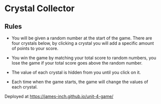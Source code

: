 # Crystal Collector

## Rules 

* You will be given a random number at the start of the game. 
There are four crystals below, by clicking a crystal you will add a specific amount of points to your score. 

* You win the game by matching your total score to random numbers, you lose the game if your total score goes above the random number. 
 
* The value of each crystal is hidden from you until you click on it. 

* Each time when the game starts, the game will change the values of each crystal.



Deployed at https://james-inch.github.io/unit-4-game/
